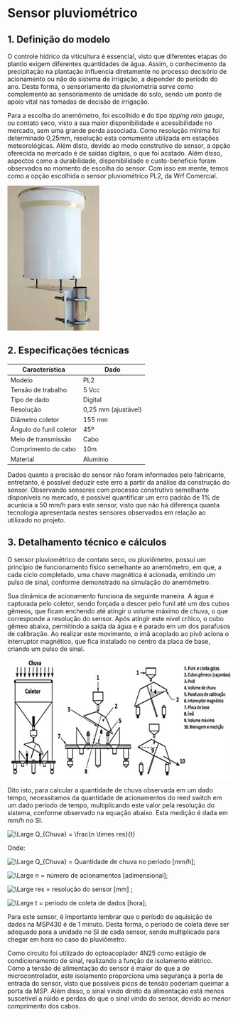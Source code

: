 # Sensor pluviométrico

## 1. Definição do modelo

O controle hídrico da viticultura é essencial, visto que diferentes etapas do plantio exigem diferentes quantidades de água. Assim, o conhecimento da precipitação na plantação influencia diretamente no processo decisório de acionamento ou não do sistema de irrigação, a depender do período do ano. Desta forma, o sensoriamento da pluviometria serve como complemento ao sensoriamento de umidade do solo, sendo um ponto de apoio vital nas tomadas de decisão de irrigação.

Para a escolha do anemômetro, foi escolhido é do tipo _tipping rain gauge_, ou contato seco, visto a sua maior disponibilidade e acessibilidade no mercado, sem uma grande perda associada. Como resolução mínima foi determinado 0,25mm, resolução esta comumente utilizada em estações meteorológicas. Além disto, devido ao modo construtivo do sensor, a opção oferecida no mercado é de saídas digitais, o que foi acatado. Além disso, aspectos como a durabilidade, disponibilidade e custo-benefício foram observados no momento de escolha do sensor. Com isso em mente, temos como a opção escolhida o sensor pluviométrico PL2, da Wrf Comercial.

![img](imgs/pluviometro.png)

## 2. Especificações técnicas

|Característica|Dado|
|-|-|
|Modelo|PL2|
|Tensão de trabalho|5 Vcc|
|Tipo de dado|Digital|
|Resolução|0,25 mm (ajustável)|
|Diâmetro coletor|155 mm|
|Ângulo do funil coletor|45º|
|Meio de transmissão|Cabo|
|Comprimento do cabo|10m|
|Material|Alumínio|

Dados quanto a precisão do sensor não foram informados pelo fabricante, entretanto, é possível deduzir este erro a partir da análise da construção do sensor. Observando sensores com processo construtivo semelhante disponíveis no mercado, é possível quantificar um erro padrão de 1% de acurácia a 50 mm/h para este sensor, visto que não há diferença quanta tecnologia apresentada nestes sensores observados em relação ao utilizado no projeto.

## 3. Detalhamento técnico e cálculos

O sensor pluviométrico de contato seco, ou pluviômetro, possui um princípio de funcionamento físico semelhante ao anemômetro, em que, a cada ciclo completado, uma chave magnética é acionada, emitindo um pulso de sinal, conforme demonstrado na simulação do anemômetro.

Sua dinâmica de acionamento funciona da seguinte maneira. A água é capturada pelo coletor, sendo forçada a descer pelo funil até um dos cubos gêmeos, que ficam enchendo até atingir o volume máximo de chuva, o que corresponde a resolução do sensor. Após atingir este nível crítico, o cubo gêmeo abaixa, permitindo a saída da água e é parado em um dos parafusos de calibração. Ao realizar este movimento, o imã acoplado ao pivô aciona o interruptor magnético, que fica instalado no centro da placa de base, criando um pulso de sinal.

![img](imgs/pluv_explicação.png)

Dito isto, para calcular a quantidade de chuva observada em um dado tempo, necessitamos da quantidade de acionamentos do reed switch em um dado período de tempo, multiplicando este valor pela resolução do sistema, conforme observado na equação abaixo. Esta medição é dada em mm/h no SI.

![\Large Q_{Chuva} = \frac{n \times res}{t}](https://latex.codecogs.com/svg.latex?\Large&space;Q_{Chuva}%20=%20\frac{n%20\times%20res}{t})

Onde:

![\Large Q_{Chuva}](https://latex.codecogs.com/svg.latex?\Large&space;Q_{Chuva}) = Quantidade de chuva no período [mm/h];

![\Large n](https://latex.codecogs.com/svg.latex?\Large&space;n) = número de acionamentos [adimensional];

![\Large res](https://latex.codecogs.com/svg.latex?\Large&space;res) = resolução do sensor [mm] ;

![\Large t](https://latex.codecogs.com/svg.latex?\Large&space;t) = período de coleta de dados [hora]; 

Para este sensor, é importante lembrar que o período de aquisição de dados na MSP430 é de 1 minuto. Desta forma, o período de coleta deve ser adequado para a unidade no SI de cada sensor, sendo multiplicado para chegar em hora no caso do pluviômetro.

Como circuito foi utilizado do optoacoplador 4N25 como estágio de condicionamento de sinal, realizando a função de isolamento elétrico. Como a tensão de alimentação do sensor é maior do que a do microcontrolador, este isolamento proporciona uma segurança à porta de entrada do sensor, visto que possíveis picos de tensão poderiam queimar a porta da MSP. Além disso, o sinal vindo direto da alimentação está menos suscetível a rúido e perdas do que o sinal vindo do sensor, devido ao menor comprimento dos cabos.
